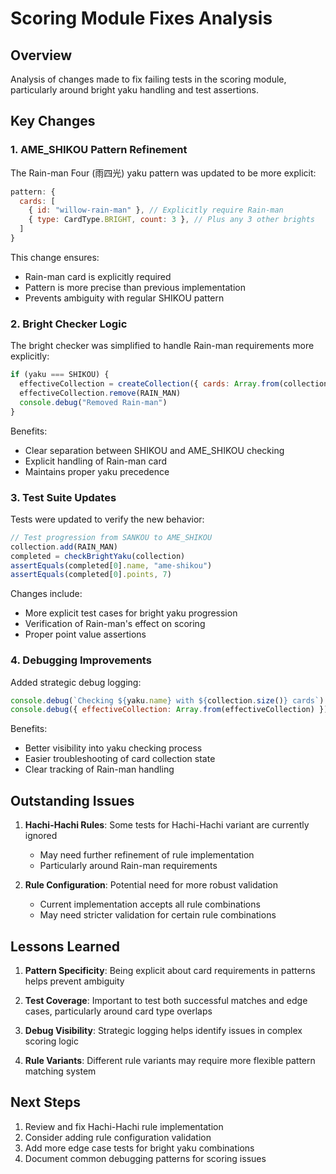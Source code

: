 # Scoring Module Fixes Analysis

## Overview

Analysis of changes made to fix failing tests in the scoring module, particularly around bright yaku handling and test assertions.

## Key Changes

### 1. AME_SHIKOU Pattern Refinement

The Rain-man Four (雨四光) yaku pattern was updated to be more explicit:

```javascript
pattern: {
  cards: [
    { id: "willow-rain-man" }, // Explicitly require Rain-man
    { type: CardType.BRIGHT, count: 3 }, // Plus any 3 other brights
  ]
}
```

This change ensures:

- Rain-man card is explicitly required
- Pattern is more precise than previous implementation
- Prevents ambiguity with regular SHIKOU pattern

### 2. Bright Checker Logic

The bright checker was simplified to handle Rain-man requirements more explicitly:

```javascript
if (yaku === SHIKOU) {
  effectiveCollection = createCollection({ cards: Array.from(collection) })
  effectiveCollection.remove(RAIN_MAN)
  console.debug("Removed Rain-man")
}
```

Benefits:

- Clear separation between SHIKOU and AME_SHIKOU checking
- Explicit handling of Rain-man card
- Maintains proper yaku precedence

### 3. Test Suite Updates

Tests were updated to verify the new behavior:

```javascript
// Test progression from SANKOU to AME_SHIKOU
collection.add(RAIN_MAN)
completed = checkBrightYaku(collection)
assertEquals(completed[0].name, "ame-shikou")
assertEquals(completed[0].points, 7)
```

Changes include:

- More explicit test cases for bright yaku progression
- Verification of Rain-man's effect on scoring
- Proper point value assertions

### 4. Debugging Improvements

Added strategic debug logging:

```javascript
console.debug(`Checking ${yaku.name} with ${collection.size()} cards`)
console.debug({ effectiveCollection: Array.from(effectiveCollection) })
```

Benefits:

- Better visibility into yaku checking process
- Easier troubleshooting of card collection state
- Clear tracking of Rain-man handling

## Outstanding Issues

1. **Hachi-Hachi Rules**: Some tests for Hachi-Hachi variant are currently ignored

   - May need further refinement of rule implementation
   - Particularly around Rain-man requirements

2. **Rule Configuration**: Potential need for more robust validation
   - Current implementation accepts all rule combinations
   - May need stricter validation for certain rule combinations

## Lessons Learned

1. **Pattern Specificity**: Being explicit about card requirements in patterns helps prevent ambiguity

2. **Test Coverage**: Important to test both successful matches and edge cases, particularly around card type overlaps

3. **Debug Visibility**: Strategic logging helps identify issues in complex scoring logic

4. **Rule Variants**: Different rule variants may require more flexible pattern matching system

## Next Steps

1. Review and fix Hachi-Hachi rule implementation
2. Consider adding rule configuration validation
3. Add more edge case tests for bright yaku combinations
4. Document common debugging patterns for scoring issues
